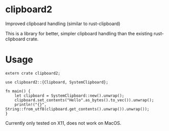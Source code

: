 # clipboard2

Improved clipboard handling (similar to rust-clipboard)

This is a library for better, simpler clipboard handling than the existing rust-clipboard crate.

# Usage 

```
extern crate clipboard2;

use clipboard2::{Clipboard, SystemClipboard};

fn main() {
	let clipboard = SystemClipboard::new().unwrap();
	clipboard.set_contents("Hello".as_bytes().to_vec()).unwrap();
	println!("{}", String::from_utf8(clipboard.get_contents().unwrap()).unwrap());
}
```

Currently only tested on X11, does not work on MacOS.
